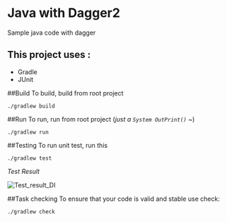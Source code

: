 # Java with Dagger2 
Sample java code with dagger

 

## This project uses :
* Gradle
* JUnit

##Build
To build, build from root project 

`./gradlew build`

##Run
To run, run from root project (*just a `System OutPrint()` ~*)

`./gradlew run`

##Testing
To run unit test, run this

`./gradlew test`

*Test Result* 

![Test_result_DI](https://camo.githubusercontent.com/9172c7b3b586bb8599d25e0275b61a1d54e7a2ed/687474703a2f2f672e7265636f726469742e636f2f4c3573656c67376149762e676966)


##Task checking
To ensure that your code is valid and stable use check:

`./gradlew check`